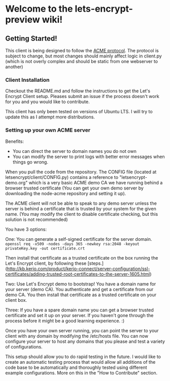 # Welcome to the lets-encrypt-preview wiki!

## Getting Started!

This client is being designed to follow the [ACME protocol](https://github.com/letsencrypt/acme-spec).  The protocol is subject to change, but most changes should mainly affect logic in client.py (which is not overly complex and should be static from one webserver to another)

### Client Installation

Checkout the README.md and follow the instructions to get the Let's Encrypt Client setup.  Pleases submit an issue if the process doesn't work for you and you would like to contribute.

This client has only been tested on versions of Ubuntu LTS.  I will try to update this as I attempt more distributions.

### Setting up your own ACME server
Benefits:
* You can direct the server to domain names you do not own
* You can modify the server to print logs with better error messages when things go wrong.

When you pull the code from the repository.  The CONFIG file (located at letsencrypt/client/CONFIG.py) contains a reference to "letsencrypt-demo.org" which is a very basic ACME demo CA we have running behind a browser trusted certificate (You can get your own demo server by downloading the node-acme repository and setting it up).

The ACME client will not be able to speak to any demo server unless the server is behind a certificate that is trusted by your system for the given name.  (You may modify the client to disable certificate checking, but this solution is not recommended)

You have 3 options:

One: You can generate a self-signed certificate for the server domain.
```openssl req -x509 -nodes -days 365 -newkey rsa:2048 -keyout privateKey.key -out certificate.crt```

Then install that certificate as a trusted certificate on the box running the Let's Encrypt client, by following these [steps.]
(http://kb.kerio.com/product/kerio-connect/server-configuration/ssl-certificates/adding-trusted-root-certificates-to-the-server-1605.html)

Two: Use Let's Encrypt demo to bootstrap!  You have a domain name for your server (demo CA). You authenticate and get a certificate from our demo CA. You then install that certificate as a trusted certificate on your client box.

Three: If you have a spare domain name you can get a browser trusted certificate and set it up on your server. If you haven't gone through the process before it might be a good learning experience. :)

Once you have your own server running, you can point the server to your client with any domain by modifying the /etc/hosts file.  You can now configure your server to host any domains that you please and test a variety of configurations.

This setup should allow you to do rapid testing in the future.  I would like to create an automatic testing process that would allow all additions of the code base to be automatically and thoroughly tested using different example configurations. More on this in the "How to Contribute" section.